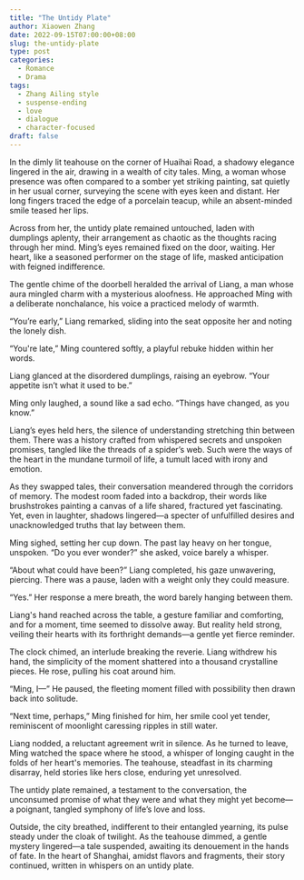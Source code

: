 ```yaml
---
title: "The Untidy Plate"
author: Xiaowen Zhang
date: 2022-09-15T07:00:00+08:00
slug: the-untidy-plate
type: post
categories:
  - Romance
  - Drama
tags:
  - Zhang Ailing style
  - suspense-ending
  - love
  - dialogue
  - character-focused
draft: false
---
```


In the dimly lit teahouse on the corner of Huaihai Road, a shadowy elegance lingered in the air, drawing in a wealth of city tales. Ming, a woman whose presence was often compared to a somber yet striking painting, sat quietly in her usual corner, surveying the scene with eyes keen and distant. Her long fingers traced the edge of a porcelain teacup, while an absent-minded smile teased her lips.

Across from her, the untidy plate remained untouched, laden with dumplings aplenty, their arrangement as chaotic as the thoughts racing through her mind. Ming’s eyes remained fixed on the door, waiting. Her heart, like a seasoned performer on the stage of life, masked anticipation with feigned indifference.

The gentle chime of the doorbell heralded the arrival of Liang, a man whose aura mingled charm with a mysterious aloofness. He approached Ming with a deliberate nonchalance, his voice a practiced melody of warmth. 

“You’re early,” Liang remarked, sliding into the seat opposite her and noting the lonely dish.

“You're late,” Ming countered softly, a playful rebuke hidden within her words.

Liang glanced at the disordered dumplings, raising an eyebrow. “Your appetite isn’t what it used to be.”

Ming only laughed, a sound like a sad echo. “Things have changed, as you know.”

Liang’s eyes held hers, the silence of understanding stretching thin between them. There was a history crafted from whispered secrets and unspoken promises, tangled like the threads of a spider’s web. Such were the ways of the heart in the mundane turmoil of life, a tumult laced with irony and emotion.

As they swapped tales, their conversation meandered through the corridors of memory. The modest room faded into a backdrop, their words like brushstrokes painting a canvas of a life shared, fractured yet fascinating. Yet, even in laughter, shadows lingered—a specter of unfulfilled desires and unacknowledged truths that lay between them.

Ming sighed, setting her cup down. The past lay heavy on her tongue, unspoken. “Do you ever wonder?” she asked, voice barely a whisper. 

“About what could have been?” Liang completed, his gaze unwavering, piercing. There was a pause, laden with a weight only they could measure.

“Yes.” Her response a mere breath, the word barely hanging between them.

Liang's hand reached across the table, a gesture familiar and comforting, and for a moment, time seemed to dissolve away. But reality held strong, veiling their hearts with its forthright demands—a gentle yet fierce reminder.

The clock chimed, an interlude breaking the reverie. Liang withdrew his hand, the simplicity of the moment shattered into a thousand crystalline pieces. He rose, pulling his coat around him.

“Ming, I—” He paused, the fleeting moment filled with possibility then drawn back into solitude.

“Next time, perhaps,” Ming finished for him, her smile cool yet tender, reminiscent of moonlight caressing ripples in still water.

Liang nodded, a reluctant agreement writ in silence. As he turned to leave, Ming watched the space where he stood, a whisper of longing caught in the folds of her heart's memories. The teahouse, steadfast in its charming disarray, held stories like hers close, enduring yet unresolved.

The untidy plate remained, a testament to the conversation, the unconsumed promise of what they were and what they might yet become—a poignant, tangled symphony of life’s love and loss.

Outside, the city breathed, indifferent to their entangled yearning, its pulse steady under the cloak of twilight. As the teahouse dimmed, a gentle mystery lingered—a tale suspended, awaiting its denouement in the hands of fate. In the heart of Shanghai, amidst flavors and fragments, their story continued, written in whispers on an untidy plate.